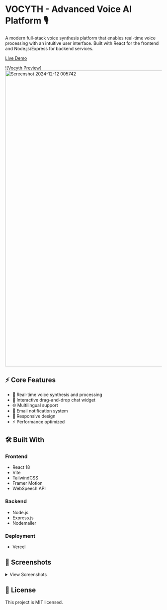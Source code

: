 # VOCYTH - Advanced Voice AI Platform 🎙️

A modern full-stack voice synthesis platform that enables real-time voice processing with an intuitive user interface. Built with React for the frontend and Node.js/Express for backend services.

[Live Demo](https://vocyth.vercel.app)

![Vocyth Preview]<img width="949" alt="Screenshot 2024-12-12 005742" src="https://github.com/user-attachments/assets/86c75855-1b0e-4d31-b08d-860c7be256a9" />


## ⚡ Core Features

- 🎯 Real-time voice synthesis and processing
- 💬 Interactive drag-and-drop chat widget
- 🌐 Multilingual support
- 📧 Email notification system
- 📱 Responsive design
- ⚡ Performance optimized

## 🛠️ Built With

### Frontend
- React 18
- Vite
- TailwindCSS
- Framer Motion
- WebSpeech API

### Backend
- Node.js
- Express.js
- Nodemailer

### Deployment
- Vercel

## 📸 Screenshots

<details>
<summary>View Screenshots</summary>

![Feature 1](feature1.png)
![Feature 2](feature2.png)

</details>

## 📄 License

This project is MIT licensed.
